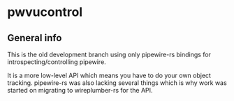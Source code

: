 # pwvucontrol

## General info

This is the old development branch using only pipewire-rs bindings for introspecting/controlling pipewire.

It is a more low-level API which means you have to do your own object tracking. pipewire-rs was also lacking several things which is why work was started on migrating to wireplumber-rs for the API.

